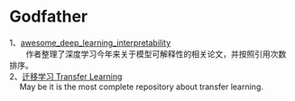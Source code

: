 # Godfather
1、[awesome_deep_learning_interpretability](https://github.com/oneTaken/awesome_deep_learning_interpretability)   
   &emsp; &ensp; 作者整理了深度学习今年来关于模型可解释性的相关论文，并按照引用次数排序。  
2、[迁移学习 Transfer Learning](https://github.com/jindongwang/transferlearning)  
   &ensp;&ensp; May be it is the most complete repository about transfer learning.  
